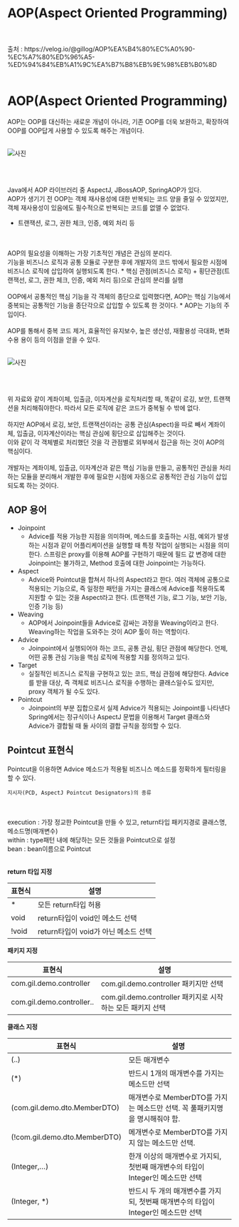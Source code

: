# AOP(Aspect Oriented Programming)
<br/>
<br/>
출처 : https://velog.io/@gillog/AOP%EA%B4%80%EC%A0%90-%EC%A7%80%ED%96%A5-%ED%94%84%EB%A1%9C%EA%B7%B8%EB%9E%98%EB%B0%8D
<br/>
<br/>

# AOP(Aspect Oriented Programming)
AOP는 OOP를 대신하는 새로운 개념이 아니라, 기존 OOP를 더욱 보완하고, 확장하여 OOP를 OOP답게 사용할 수 있도록 해주는 개념이다.
<br/>
<br/>

![사진](https://velog.velcdn.com/images%2Fgillog%2Fpost%2F3b288584-c96c-40ff-a41e-061e6732c31e%2F6_aop%EB%9E%80.jpg)

<br/>
<br/>

Java에서 AOP 라이브러리 중 AspectJ, JBossAOP, SpringAOP가 있다.
<br/>
AOP가 생기기 전 OOP는 객체 재사용성에 대한 반복되는 코드 양을 줄일 수 있었지만, 객체 재사용성이 있음에도 필수적으로 반복되는 코드를 없앨 수 없었다.
* 트랜잭션, 로그, 권한 체크, 인증, 예외 처리 등
<br/>
  <br/>
AOP의 필요성을 이해하는 가장 기초적인 개념은 관심의 분리다. 
<br/>
기능을 비즈니스 로직과 공통 모듈로 구분한 후에 개발자의 코드 밖에서 필요한 시점에 비즈니스 로직에 삽입하여 실행되도록 한다.
* 핵심 관점(비즈니스 로직) + 횡단관점(트랜잭선, 로그, 권한 체크, 인증, 예외 처리 등)으로 관심의 분리를 실행
<br/>
<br/>
OOP에서 공통적인 핵심 기능을 각 객체의 종단으로 입력했다면, AOP는 핵심 기능에서 중복되는 공통적인 기능을 종단각으로 삽입할 수 있도록 한 것이다.
* AOP는 기능의 주입이다.
  <br/>
  <br/>
AOP를 통해서 중복 코드 제거, 효율적인 유지보수, 높은 생산성, 재활용성 극대화, 변화 수용 용이 등의 이점을 얻을 수 있다.
  <br/>
  <br/>

![사진](https://velog.velcdn.com/images%2Fgillog%2Fpost%2F6c37bedb-dea1-4f6b-bc00-9740636f4d4f%2F6_SeparationofConcerns.jpg)

<br/>
<br/>

위 자료와 같이 계좌이체, 입출금, 이자계산을 로직처리할 때, 똑같이 로깅, 보안, 트랜잭션을 처리해줘야한다. 따라서 모든 로직에 같은 코드가 중복될 수 밖에 없다.
<br/>
<br/>
하지만 AOP에서 로깅, 보안, 트랜잭션이라는 공통 관심(Aspect)을 따로 빼서 계좌이체, 입출금, 이자계산이라는 핵심 관심에 횡단으로 삽입해주는 것이다.
<br/>
이와 같이 각 객체별로 처리했던 것을 각 관점별로 외부에서 접근을 하는 것이 AOP의 핵심이다.
<br/>
<br/>
개발자는 계좌이체, 입출금, 이자계산과 같은 핵심 기능을 만들고, 공통적인 관심을 처리하는 모듈을 분리해서 개발한 후에 필요한 시점에 자동으로 공통적인 관심 기능이 삽입되도록 하는 것이다.

## AOP 용어
- Joinpoint
  - Advice를 적용 가능한 지점을 의미하며, 메소드를 호출하는 시점, 예외가 발생하는 시점과 같이 어플리케이션을 실행할 때 특정 작업이 실행되는 시점을 의미한다. 스프링은 proxy를 이용해 AOP를 구현하기 때문에 필드 값 변경에 대한 Joinpoint는 불가하고, Method 호출에 대한 Joinpoint는 가능하다.
- Aspect
  - Advice와 Pointcut을 합쳐서 하나의 Aspect라고 한다. 여러 객체에 공통으로 적용되는 기능으로, 즉 일정한 패턴을 가지는 클래스에 Advice를 적용하도록 지원할 수 있는 것을 Aspect라고 한다. (트랜잭션 기능, 로그 기능, 보안 기능, 인증 기능 등)
- Weaving
  - AOP에서 Joinpoint들을 Advice로 감싸는 과정을 Weaving이라고 한다. Weaving하는 작업을 도와주는 것이 AOP 툴이 하는 역할이다.
- Advice
  - Joinpoint에서 실행되어야 하는 코드, 공통 관심, 횡단 관점에 해당한다. 언제, 어떤 공통 관심 기능을 핵심 로직에 적용할 지를 정의하고 있다.
- Target
  - 실질적인 비즈니스 로직을 구현하고 있는 코드, 핵심 관점에 해당한다. Advice를 받을 대상, 즉 객체로 비즈니스 로직을 수행하는 클래스일수도 있지만, proxy 객체가 될 수도 있다.
- Pointcut
  - Joinpoint의 부분 집합으로서 실제 Advice가 적용되는 Joinpoint를 나타낸다 Spring에서는 정규식이나 AspectJ 문법을 이용해서 Target 클래스와 Advice가 결합될 때 둘 사이의 결합 규칙을 정의할 수 있다.

## Pointcut 표현식
Pointcut을 이용하면 Advice 메소드가 적용될 비즈니스 메소드를 정확하게 필터링을 할 수 있다.

    지시자(PCD, AspectJ Pointcut Designators)의 종류
<br/>
<br/>
execution : 가장 정교한 Pointcut을 만들 수 있고, return타입 패키지경로 클래스명, 메소드명(매개변수)
<br/>
within : type패턴 내에 해당하는 모든 것들을 Pointcut으로 설정
<br/>
bean : bean이름으로 Pointcut
<br/>
<br/>

<b>return 타입 지정

| 표현식 | 설명                        |
|-----|---------------------------|
| *   | 모든 return타입 허용            |
| void | return타입이 void인 메소드 선택    |
| !void | return타입이 void가 아닌 메소드 선택 |

<b>패키지 지정

| 표현식                       | 설명                                          |
|---------------------------|---------------------------------------------|
| com.gil.demo.controller   | com.gil.demo.controller 패키지만 선택             |
| com.gil.demo.controller.. | com.gil.demo.controller 패키지로 시작하는 모든 패키지 선택 |

<b>클래스 지정

| 표현식 | 설명                                                 |
|----|----------------------------------------------------|
|(..)| 모든 매개변수                                            |
| (*) | 반드시 1개의 매개변수를 가지는 메소드만 선택                          |
| (com.gil.demo.dto.MemberDTO)	   | 매개변수로 MemberDTO를 가지는 메소드만 선택. 꼭 풀패키지명을 명시해줘야 함.    |
|  (!com.gil.demo.dto.MemberDTO)	  | 메개변수로 MemberDTO를 가지지 않는 메소드만 선택.                   |
|  (Integer,…)	  | 한개 이상의 매개변수로 가지되, 첫번째 매개변수의 타입이 Integer인 메소드만 선택   |
| (Integer, *)	 | 반드시 두 개의 매개변수를 가지되, 첫번째 매개변수의 타입이 Integer인 메소드만 선택 |

